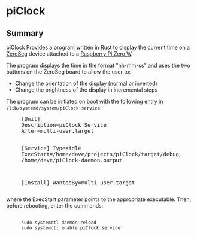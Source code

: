 <h1>piClock</h1>
<h2>Summary</h2>
<p>piClock Provides a program written in Rust to display the current time on a <a href="https://thepihut.com/products/zeroseg">ZeroSeg</a> device attached to a <a href="https://www.raspberrypi.org/products/raspberry-pi-zero-w/">Raspberry Pi Zero W</a>.
<p>The program displays the time in the format "hh-mm-ss" and uses the two buttons on the ZeroSeg board to allow the user to:
<ul>
<li>Change the orientation of the display (normal or inverted)</li>
<li>Change the brightness of the display in incremental steps</li>
</ul>
<p>The program can be initiated on boot with the following entry in <code>/lib/systemd/system/piClock.service</code>:
<figure><pre>
[Unit]
Description=piClock Service
After=multi-user.target

[Service]
Type=idle
ExecStart=/home/dave/projects/piClock/target/debug/piClock &>> /home/dave/piClock-daemon.output

[Install]
WantedBy=multi-user.target
</pre></figure>
<p>where the ExecStart parameter points to the appropriate executable.  Then, before rebooting, enter the commands:
<figure>
    <pre>
        <code>
sudo systemctl daemon-reload
sudo systemctl enable piClock.service
        </code>
    </pre>
</figure>
